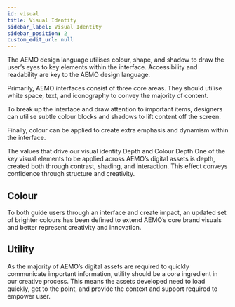 ```yaml
---
id: visual
title: Visual Identity
sidebar_label: Visual Identity
sidebar_position: 2
custom_edit_url: null
---
```


The AEMO design language utilises colour, shape, and shadow to draw the user’s eyes to key elements within the interface. Accessibility and readability are key to the AEMO design language.

Primarily, AEMO interfaces consist of three core areas. They should utilise white space, text, and iconography to convey the majority of content.

To break up the interface and draw attention to important items, designers can utilise subtle colour blocks and shadows to lift content off the screen. 

Finally, colour can be applied to create extra emphasis and dynamism within the interface.

The values that drive our visual identity
Depth and Colour
Depth
One of the key visual elements to be applied across AEMO’s digital assets is depth, created both through contrast, shading, and interaction. This effect conveys confidence through structure and creativity.

## Colour
To both guide users through an interface and create impact, an updated set of brighter colours has been defined to extend AEMO’s core brand visuals and better represent creativity and innovation.

## Utility
As the majority of AEMO’s digital assets are required to quickly communicate important information, utility should be a core ingredient in our creative process. This means the assets developed need to load quickly, get to the point, and provide the context and support required to empower user.